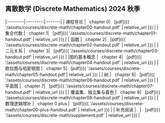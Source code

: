 
## 离散数学 (Discrete Mathematics) 2024 秋季


|:--------|:--------:|:-------|
| 课程导论 |&nbsp;&nbsp; chapter 0|&nbsp;&nbsp; [pdf]({{ '/assets/courses/discrete-math/chapter00-handout.pdf' | relative_url }}) |
| 集合代数 |&nbsp;&nbsp;  chapter 1|&nbsp;&nbsp; [pdf]({{ '/assets/courses/discrete-math/chapter01-handout.pdf' | relative_url }})    |
| 函数         |&nbsp;&nbsp; chapter 2|&nbsp;&nbsp; [pdf]({{ '/assets/courses/discrete-math/chapter02-handout.pdf' | relative_url }})     |
| 二元关系        |&nbsp;&nbsp;  chapter 3|&nbsp;&nbsp; [pdf]({{ '/assets/courses/discrete-math/chapter03-handout.pdf' | relative_url }})    |
|图的基本概念       |&nbsp;&nbsp;  chapter 4|&nbsp;&nbsp; [pdf]({{ '/assets/courses/discrete-math/chapter04-handout.pdf' | relative_url }})    |
| 欧拉图与哈密顿图         |&nbsp;&nbsp;  chapter 5|&nbsp;&nbsp; [pdf]({{ '/assets/courses/discrete-math/chapter05-handout.pdf'|  relative_url }})    |
| 树         |&nbsp;&nbsp; chapter 6|&nbsp;&nbsp; [pdf]({{ '/assets/courses/discrete-math/chapter06-handout.pdf' | relative_url }})     |
| 平面图         |&nbsp;&nbsp;  chapter 7|&nbsp;&nbsp; [pdf]({{ '/assets/courses/discrete-math/chapter07-handout.pdf' | relative_url }})    |
| 覆盖集、独立集与着色         |&nbsp;&nbsp;  chapter 8|&nbsp;&nbsp; [pdf]({{ '/assets/courses/discrete-math/chapter08-handout.pdf' | relative_url }})    |
| 数理逻辑增补         |&nbsp;&nbsp; chapter 0 plus |&nbsp;&nbsp; [pdf]({{ '/assets/courses/discrete-math/chapter00-plus-handout.pdf' |  relative_url }})    |
| 补充阅读         |&nbsp;&nbsp; |&nbsp;&nbsp; [pdf]({{ '/assets/courses/discrete-math/supplement.pdf' |  relative_url }})    |